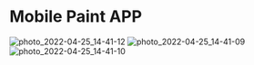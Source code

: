# Mobile Paint APP

![photo_2022-04-25_14-41-12](https://user-images.githubusercontent.com/18142156/165143969-796b14dc-f492-4bf2-9dde-04a4f32cc246.jpg)
![photo_2022-04-25_14-41-09](https://user-images.githubusercontent.com/18142156/165143983-a837be61-aca4-494b-9265-94cc94cccd79.jpg)
![photo_2022-04-25_14-41-10](https://user-images.githubusercontent.com/18142156/165143988-32b67007-bacf-412b-8247-e002d5d5e787.jpg)
